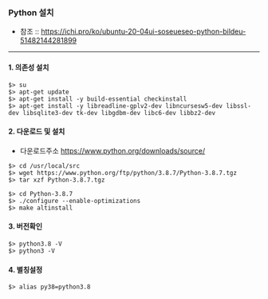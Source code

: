 ### Python 설치
- 참조 :: <https://ichi.pro/ko/ubuntu-20-04ui-soseueseo-python-bildeu-51482144281899>
<hr>


#### 1. 의존성 설치
```shell
$> su
$> apt-get update
$> apt-get install -y build-essential checkinstall
$> apt-get install -y libreadline-gplv2-dev libncursesw5-dev libssl-dev libsqlite3-dev tk-dev libgdbm-dev libc6-dev libbz2-dev
```


#### 2. 다운로드 및 설치
- 다운로드주소 <https://www.python.org/downloads/source/>

```shell
$> cd /usr/local/src
$> wget https://www.python.org/ftp/python/3.8.7/Python-3.8.7.tgz
$> tar xzf Python-3.8.7.tgz

$> cd Python-3.8.7
$> ./configure --enable-optimizations
$> make altinstall
```


#### 3. 버전확인
```shell
$> python3.8 -V
$> python3 -V
```


#### 4. 별칭설정
```shell
$> alias py38=python3.8
```
